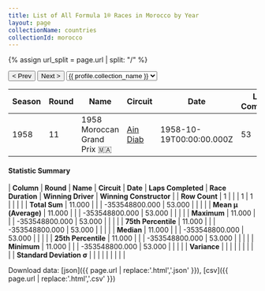 ```yaml
---
title: List of All Formula 1® Races in Morocco by Year
layout: page
collectionName: countries
collectionId: morocco
---
```


{% assign url_split = page.url | split: "/" %}
<div id="collection-navigation">
<button onclick="selector.options[selector.selectedIndex-1].value && (window.location = selector.options[selector.selectedIndex-1].value);">&lt; Prev</button>
<button onclick="selector.options[selector.selectedIndex+1].value && (window.location = selector.options[selector.selectedIndex+1].value);">Next &gt;</button>
<select id="selector" onchange="this.options[this.selectedIndex].value && (window.location = this.options[this.selectedIndex].value);">
  {% for collectionId in site.data[page.collectionName].refs %}
    {% if collectionId == page.collectionId %}
      {% assign selected = "selected" %}
    {% else %}
      {% assign selected = "" %}
    {% endif %}
    {% assign profile = site.data[page.collectionName][collectionId].profile %}
    <option value="/f1/{{ page.collectionName }}/{{ collectionId }}/{{ url_split[4] }}" {{ selected }}>{{ profile.collection_name }}</option>
  {% endfor %}
</select>
</div>

| Season | Round | Name | Circuit | Date | Laps Completed | Race Duration | Winning Driver | Winning Constructor |
|--|--|--|--|--|--|--|--|--|
| 1958 | 11 | 1958 Moroccan Grand Prix 🇲🇦 | [Ain Diab](/f1/circuits/ain-diab) | 1958-10-19T00:00:00.000Z | 53 | 2:09:15.1 | [Stirling Moss 🇬🇧](/f1/drivers/moss) | Vanwall 🇬🇧 |

#### Statistic Summary

| **Column** | **Round** | **Name** | **Circuit** | **Date** | **Laps Completed** | **Race Duration** | **Winning Driver** | **Winning Constructor** |
| **Row Count** | 1 |  |  | 1 | 1 |  |  |  |
| **Total Sum** | 11.000 |  |  | -353548800.000 | 53.000 |  |  |  |
| **Mean μ (Average)** | 11.000 |  |  | -353548800.000 | 53.000 |  |  |  |
| **Maximum** | 11.000 |  |  | -353548800.000 | 53.000 |  |  |  |
| **75th Percentile** | 11.000 |  |  | -353548800.000 | 53.000 |  |  |  |
| **Median** | 11.000 |  |  | -353548800.000 | 53.000 |  |  |  |
| **25th Percentile** | 11.000 |  |  | -353548800.000 | 53.000 |  |  |  |
| **Minimum** | 11.000 |  |  | -353548800.000 | 53.000 |  |  |  |
| **Variance** |  |  |  |  |  |  |  |  |
| **Standard Deviation σ** |  |  |  |  |  |  |  |  |

Download data: [json]({{ page.url | replace:'.html','.json' }}), [csv]({{ page.url | replace:'.html','.csv' }})
